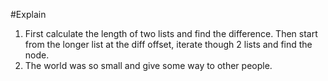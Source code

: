#Explain
1. First calculate the length of two lists and find the difference. Then start from the longer list at the diff offset, iterate though 2 lists and find the node.
2. The world was so small and give some way to other people.